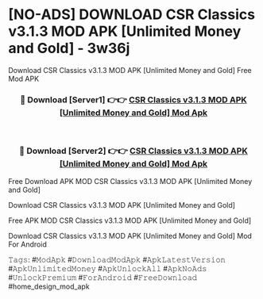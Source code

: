 # [NO-ADS] DOWNLOAD CSR Classics v3.1.3 MOD APK [Unlimited Money and Gold] - 3w36j
Download CSR Classics v3.1.3 MOD APK [Unlimited Money and Gold] Free Mod APK

<div align="center">
<h3>🔴 Download [Server1] 👉👉 <a href="https://apk-comot.site?title=CSR_Classics_v3.1.3_MOD_APK_[Unlimited_Money_and_Gold]">CSR Classics v3.1.3 MOD APK [Unlimited Money and Gold] Mod Apk</a></h3><br>

<h3>🔴 Download [Server2] 👉👉 <a href="https://apk-comot.site?title=CSR_Classics_v3.1.3_MOD_APK_[Unlimited_Money_and_Gold]">CSR Classics v3.1.3 MOD APK [Unlimited Money and Gold] Mod Apk</a></h3>
</div>


Free Download APK MOD CSR Classics v3.1.3 MOD APK [Unlimited Money and Gold]

Download CSR Classics v3.1.3 MOD APK [Unlimited Money and Gold] 

Free APK MOD CSR Classics v3.1.3 MOD APK [Unlimited Money and Gold] 

Download CSR Classics v3.1.3 MOD APK [Unlimited Money and Gold] Mod For Android

𝚃𝚊𝚐𝚜: #𝙼𝚘𝚍𝙰𝚙𝚔 #𝙳𝚘𝚠𝚗𝚕𝚘𝚊𝚍𝙼𝚘𝚍𝙰𝚙𝚔 #𝙰𝚙𝚔𝙻𝚊𝚝𝚎𝚜𝚝𝚅𝚎𝚛𝚜𝚒𝚘𝚗 #𝙰𝚙𝚔𝚄𝚗𝚕𝚒𝚖𝚒𝚝𝚎𝚍𝙼𝚘𝚗𝚎𝚢 #𝙰𝚙𝚔𝚄𝚗𝚕𝚘𝚌𝚔𝙰𝚕𝚕 #𝙰𝚙𝚔𝙽𝚘𝙰𝚍𝚜 #𝚄𝚗𝚕𝚘𝚌𝚔𝙿𝚛𝚎𝚖𝚒𝚞𝚖 #𝙵𝚘𝚛𝙰𝚗𝚍𝚛𝚘𝚒𝚍 #𝙵𝚛𝚎𝚎𝙳𝚘𝚠𝚗𝚕𝚘𝚊𝚍 #home_design_mod_apk